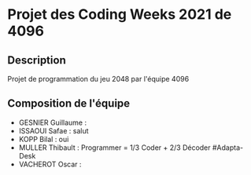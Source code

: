 # Projet des Coding Weeks 2021 de 4096

## Description
Projet de programmation du jeu 2048 par l'équipe 4096

## Composition de l'équipe
* GESNIER Guillaume :
* ISSAOUI Safae : salut
* KOPP Bilal : oui
* MULLER Thibault : Programmer = 1/3 Coder + 2/3 Décoder #Adapta-Desk
* VACHEROT Oscar :
